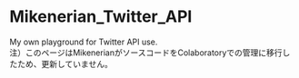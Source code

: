 # Mikenerian_Twitter_API
My own playground for Twitter API use.
<br>
注）このページはMikenerianがソースコードをColaboratoryでの管理に移行したため、更新していません。
